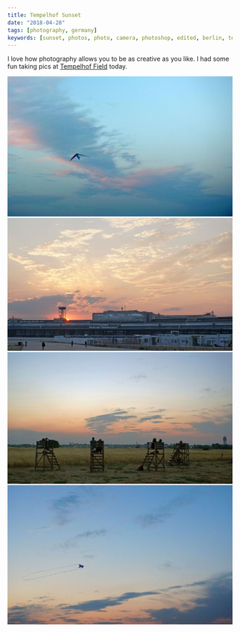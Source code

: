 ```yaml
---
title: Tempelhof Sunset
date: "2018-04-28"
tags: [photography, germany]
keywords: [sunset, photos, photo, camera, photoshop, edited, berlin, tempelhof field]
---
```


I love how photography allows you to be as creative as you like. I had some fun taking pics at [Tempelhof Field](https://en.wikipedia.org/wiki/Berlin_Tempelhof_Airport) today.

![Tempelhof field kite flying](img/field2.jpg)
![Tempelhof field airport and sunset](img/field3.jpg)
![Tempelhof field high chairs](img/field4.jpg)
![Tempelhof field kite flying](img/field5.jpg)